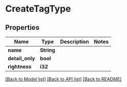 # CreateTagType

## Properties

Name | Type | Description | Notes
------------ | ------------- | ------------- | -------------
**name** | **String** |  | 
**detail_only** | **bool** |  | 
**rightness** | **i32** |  | 

[[Back to Model list]](../README.md#documentation-for-models) [[Back to API list]](../README.md#documentation-for-api-endpoints) [[Back to README]](../README.md)



